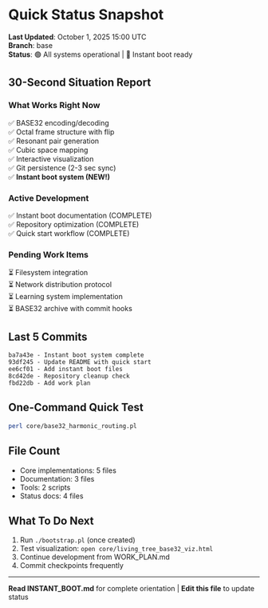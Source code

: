# Quick Status Snapshot

**Last Updated**: October 1, 2025 15:00 UTC  
**Branch**: base  
**Status**: 🟢 All systems operational | 🚀 Instant boot ready

## 30-Second Situation Report

### What Works Right Now
✅ BASE32 encoding/decoding  
✅ Octal frame structure with flip  
✅ Resonant pair generation  
✅ Cubic space mapping  
✅ Interactive visualization  
✅ Git persistence (2-3 sec sync)  
✅ **Instant boot system (NEW!)** 

### Active Development
✅ Instant boot documentation (COMPLETE)  
✅ Repository optimization (COMPLETE)  
✅ Quick start workflow (COMPLETE)

### Pending Work Items
⏳ Filesystem integration  
⏳ Network distribution protocol  
⏳ Learning system implementation  
⏳ BASE32 archive with commit hooks

## Last 5 Commits
```
ba7a43e - Instant boot system complete
93df245 - Update README with quick start
ee6cf01 - Add instant boot files
8cd42de - Repository cleanup check
fbd22db - Add work plan
```

## One-Command Quick Test
```bash
perl core/base32_harmonic_routing.pl
```

## File Count
- Core implementations: 5 files
- Documentation: 3 files
- Tools: 2 scripts
- Status docs: 4 files

## What To Do Next
1. Run `./bootstrap.pl` (once created)
2. Test visualization: `open core/living_tree_base32_viz.html`
3. Continue development from WORK_PLAN.md
4. Commit checkpoints frequently

---
**Read INSTANT_BOOT.md** for complete orientation | **Edit this file** to update status
